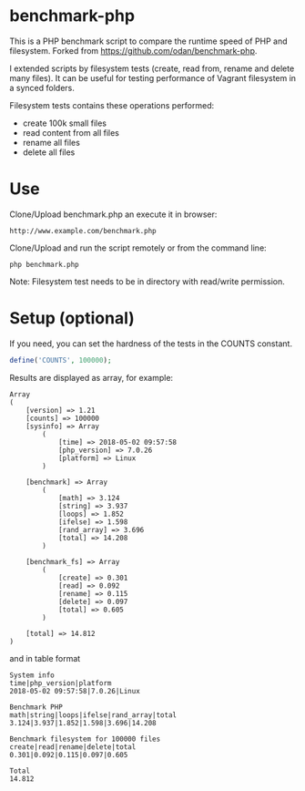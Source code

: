 benchmark-php
=============

This is a PHP benchmark script to compare the runtime speed of PHP and filesystem. 
Forked from https://github.com/odan/benchmark-php.

I extended scripts by filesystem tests (create, read from, rename and delete many files).
It can be useful for testing performance of Vagrant filesystem in a synced folders.

Filesystem tests contains these operations performed:
- create 100k small files
- read content from all files
- rename all files
- delete all files

# Use

Clone/Upload benchmark.php an execute it in browser:
    
    http://www.example.com/benchmark.php

Clone/Upload and run the script remotely or from the command line:

    php benchmark.php

Note: Filesystem test needs to be in directory with read/write permission.

# Setup (optional)

If you need, you can set the hardness of the tests in the COUNTS constant.

```php
define('COUNTS', 100000);
```

Results are displayed as array, for example:

    Array
    (
        [version] => 1.21
        [counts] => 100000
        [sysinfo] => Array
            (
                [time] => 2018-05-02 09:57:58
                [php_version] => 7.0.26
                [platform] => Linux
            )
    
        [benchmark] => Array
            (
                [math] => 3.124
                [string] => 3.937
                [loops] => 1.852
                [ifelse] => 1.598
                [rand_array] => 3.696
                [total] => 14.208
            )
    
        [benchmark_fs] => Array
            (
                [create] => 0.301
                [read] => 0.092
                [rename] => 0.115
                [delete] => 0.097
                [total] => 0.605
            )
    
        [total] => 14.812
    )

and in table format

    System info
    time|php_version|platform
    2018-05-02 09:57:58|7.0.26|Linux
    
    Benchmark PHP
    math|string|loops|ifelse|rand_array|total
    3.124|3.937|1.852|1.598|3.696|14.208
    
    Benchmark filesystem for 100000 files
    create|read|rename|delete|total
    0.301|0.092|0.115|0.097|0.605
    
    Total
    14.812
